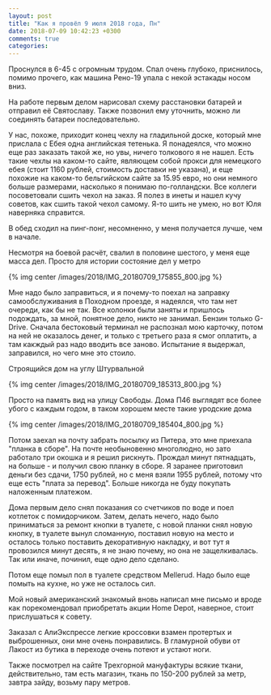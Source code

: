 ```yaml
---
layout: post
title: "Как я провёл 9 июля 2018 года, Пн"
date: 2018-07-09 10:42:23 +0300
comments: true
categories: 
---
```

Проснулся в 6-45 с огромным трудом. Спал очень глубоко, приснилось, помимо прочего, как машина Рено-19 упала с некой эстакады носом вниз.

На работе первым делом нарисовал схему расстановки батарей и отправил её Святославу. Также позвонил ему уточнить, можно ли соединять батареи последовательно.

У нас, похоже, приходит конец чехлу на гладильной доске, который мне прислала с Ебея одна английская тетенька. Я понадеялся, что можно еще раз заказать такой же, но увы, ничего толкового я не нашел. Есть такие чехлы на каком-то сайте, являющем собой прокси для немецкого ебея (стоит 1160 рублей, стоимость доставки не указана), и еще похожие на каком-то бельгийском сайте за 15.95 евро, но они немного больше размерами, насколько я понимаю по-голландски. Все коллеги посоветовали сшить чехол на заказ. Я полез в инеты и нашел кучу советов, как сшить такой чехол самому. Я-то шить не умею, но вот Юля наверняка справится. 

В обед сходил на пинг-понг, несомненно, у меня получается лучше, чем в начале.

Несмотря на боевой расчёт, свалил в половине шестого, у меня еще масса дел. Просто для истории состояние дел у метро

{% img center /images/2018/IMG_20180709_175855_800.jpg %}

Мне надо было заправиться, и я почему-то поехал на заправку самообслуживания в Походном проезде, я надеялся, что там нет очереди, как бы не так. Все колонки были заняты и пришлось подождать, за мной, понятное дело, никто не занимал. Бензин только G-Drive. Сначала бестоковый терминал не распознал мою карточку, потом на ней не оказалось денег, и только с третьего раза я смог оплатить, а там какждый раз надо вводить все заново. Испытание я выдержал, заправился, но чего мне это стоило.

Строящийся дом на углу Штурвальной

{% img center /images/2018/IMG_20180709_185313_800.jpg %}

Просто на память вид на улицу Свободы. Дома П46 выглядят все более убого с каждым годом, в таком хорошем месте такие уродские дома

{% img center /images/2018/IMG_20180709_185404_800.jpg %}

Потом заехал на почту забрать посылку из Питера, это мне приехала "планка в сборе". На почте необыновенно многолюдно, но зато работало три окошка и я решил рискнуть. Прождал минут пятнадцать, на больше - и получил свою планку в сборе. Я заранее приготовил деньги без сдачи, 1750 рублей, но с меня взяли 1955 рублей, потому что еще есть "плата за перевод". Больше никогда не буду покупать наложенным платежом.

Дома первым дело снял показания со счетчиков по воде и поел котлеток с помидорчиком. Затем, делать нечего, надо было приниматься за ремонт кнопки в туалете, с новой планки снял новую кнопку, в туалете вынул сломанную, поставил новую на место и осталось только поставить декоративную накладку, и вот тут я провозился минут десять, я не знаю почему, но она не защелкивалась. Так или иначе, починил, еще одно дело сделано.

Потом еще помыл пол в туалете средством Mellerud. Надо было еще помыть на кухне, но уже не осталось сил.

Мой новый американский знакомый вновь написал мне письмо и вроде как порекомендовал приобретать акции Home Depot, наверное, стоит прислушаться к совету.

Заказал с АлиЭкспрессе легкие кроссовки взамен протертых и выброшенных, они мне очень понравились. В гламурной обуви от Лакост из бутика в переходе очень потеют и устают ноги.

Также посмотрел на сайте Трехгорной мануфактуры всякие ткани, действительно, там есть магазин, ткань по 150-200 рублей за метр, завтра зайду, возьму пару метров. 